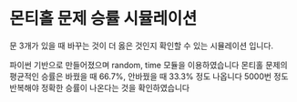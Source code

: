 # 몬티홀 문제 승률 시뮬레이션
문 3개가 있을 때 바꾸는 것이 더 옳은 것인지 확인할 수 있는 시뮬레이션 입니다.

파이썬 기반으로 만들어졌으며 random, time 모듈을 이용하였습니다
몬티홀 문제의 평균적인 승률은 바꿨을 때 66.7%, 안바꿨을 때 33.3% 정도 나옵니다
5000번 정도 반복해야 정확한 승률이 나온다는 것을 확인하였습니다
